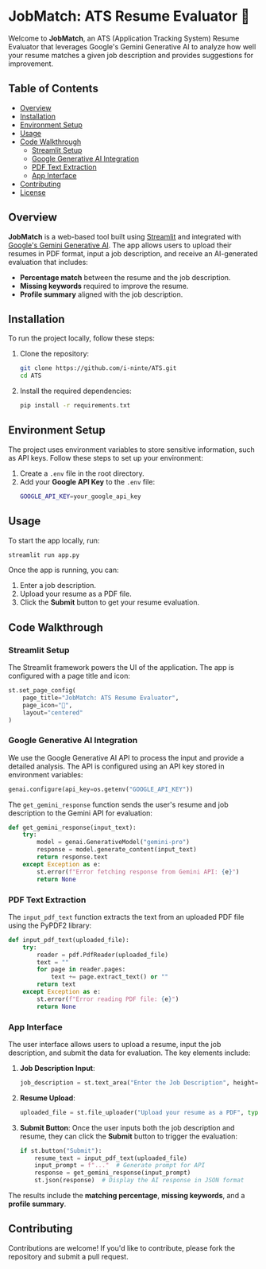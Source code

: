 # JobMatch: ATS Resume Evaluator 💼

Welcome to **JobMatch**, an ATS (Application Tracking System) Resume Evaluator that leverages Google's Gemini Generative AI to analyze how well your resume matches a given job description and provides suggestions for improvement.

## Table of Contents
- [Overview](#overview)
- [Installation](#installation)
- [Environment Setup](#environment-setup)
- [Usage](#usage)
- [Code Walkthrough](#code-walkthrough)
  - [Streamlit Setup](#streamlit-setup)
  - [Google Generative AI Integration](#google-generative-ai-integration)
  - [PDF Text Extraction](#pdf-text-extraction)
  - [App Interface](#app-interface)
- [Contributing](#contributing)
- [License](#license)

## Overview

**JobMatch** is a web-based tool built using [Streamlit](https://streamlit.io/) and integrated with [Google's Gemini Generative AI](https://cloud.google.com/ai/gemini). The app allows users to upload their resumes in PDF format, input a job description, and receive an AI-generated evaluation that includes:
- **Percentage match** between the resume and the job description.
- **Missing keywords** required to improve the resume.
- **Profile summary** aligned with the job description.

## Installation

To run the project locally, follow these steps:

1. Clone the repository:
   ```bash
   git clone https://github.com/i-ninte/ATS.git
   cd ATS
   ```

2. Install the required dependencies:
   ```bash
   pip install -r requirements.txt
   ```

## Environment Setup

The project uses environment variables to store sensitive information, such as API keys. Follow these steps to set up your environment:

1. Create a `.env` file in the root directory.
2. Add your **Google API Key** to the `.env` file:
   ```bash
   GOOGLE_API_KEY=your_google_api_key
   ```

## Usage

To start the app locally, run:
```bash
streamlit run app.py
```

Once the app is running, you can:
1. Enter a job description.
2. Upload your resume as a PDF file.
3. Click the **Submit** button to get your resume evaluation.

## Code Walkthrough

### Streamlit Setup

The Streamlit framework powers the UI of the application. The app is configured with a page title and icon:

```python
st.set_page_config(
    page_title="JobMatch: ATS Resume Evaluator", 
    page_icon="💼", 
    layout="centered"
)
```

### Google Generative AI Integration

We use the Google Generative AI API to process the input and provide a detailed analysis. The API is configured using an API key stored in environment variables:

```python
genai.configure(api_key=os.getenv("GOOGLE_API_KEY"))
```

The `get_gemini_response` function sends the user's resume and job description to the Gemini API for evaluation:

```python
def get_gemini_response(input_text):
    try:
        model = genai.GenerativeModel("gemini-pro")
        response = model.generate_content(input_text)
        return response.text
    except Exception as e:
        st.error(f"Error fetching response from Gemini API: {e}")
        return None
```

### PDF Text Extraction

The `input_pdf_text` function extracts the text from an uploaded PDF file using the PyPDF2 library:

```python
def input_pdf_text(uploaded_file):
    try:
        reader = pdf.PdfReader(uploaded_file)
        text = ""
        for page in reader.pages:
            text += page.extract_text() or ""
        return text
    except Exception as e:
        st.error(f"Error reading PDF file: {e}")
        return None
```

### App Interface

The user interface allows users to upload a resume, input the job description, and submit the data for evaluation. The key elements include:

1. **Job Description Input**:
   ```python
   job_description = st.text_area("Enter the Job Description", height=150)
   ```

2. **Resume Upload**:
   ```python
   uploaded_file = st.file_uploader("Upload your resume as a PDF", type=["pdf"])
   ```

3. **Submit Button**:
   Once the user inputs both the job description and resume, they can click the **Submit** button to trigger the evaluation:

   ```python
   if st.button("Submit"):
       resume_text = input_pdf_text(uploaded_file)
       input_prompt = f"..."  # Generate prompt for API
       response = get_gemini_response(input_prompt)
       st.json(response)  # Display the AI response in JSON format
   ```

The results include the **matching percentage**, **missing keywords**, and a **profile summary**.

## Contributing

Contributions are welcome! If you'd like to contribute, please fork the repository and submit a pull request.
